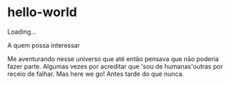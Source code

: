 
# hello-world
Loading...

A quem possa interessar 

Me aventurando nesse universo que até então pensava que não poderia fazer parte.
Algumas vezes por acreditar que 'sou de humanas'outras por receio de falhar.
Mas here we go! Antes tarde do que nunca.

